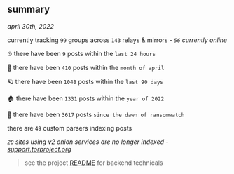 
## summary
_april 30th, 2022_

currently tracking `99` groups across `143` relays & mirrors - _`56` currently online_

⏲ there have been `9` posts within the `last 24 hours`

🦈 there have been `410` posts within the `month of april`

🪐 there have been `1048` posts within the `last 90 days`

🏚 there have been `1331` posts within the `year of 2022`

🦕 there have been `3617` posts `since the dawn of ransomwatch`

there are `49` custom parsers indexing posts

_`20` sites using v2 onion services are no longer indexed - [support.torproject.org](https://support.torproject.org/onionservices/v2-deprecation/)_

> see the project [README](https://github.com/thetanz/ransomwatch#ransomwatch--) for backend technicals
